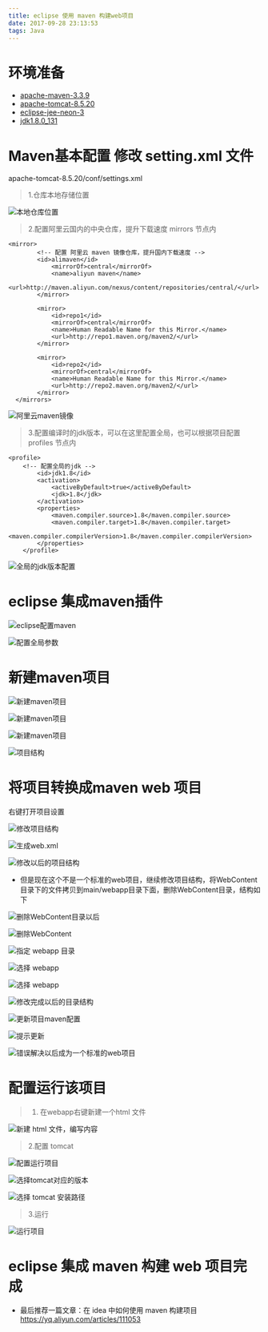 ```yaml
---
title: eclipse 使用 maven 构建web项目
date: 2017-09-28 23:13:53
tags: Java
---
```


# 环境准备
- [apache-maven-3.3.9](http://maven.apache.org/download.cgi)
- [apache-tomcat-8.5.20](http://tomcat.apache.org/download-80.cgi)
- [eclipse-jee-neon-3](https://www.eclipse.org/downloads/eclipse-packages/)
- [jdk1.8.0_131](http://www.oracle.com/technetwork/java/javase/downloads/jdk-netbeans-jsp-142931.html)

# Maven基本配置 修改 setting.xml 文件
apache-tomcat-8.5.20/conf/settings.xml

> 1.仓库本地存储位置 


![本地仓库位置](http://upload-images.jianshu.io/upload_images/7779890-c8fb765b2c991b72.png?imageMogr2/auto-orient/strip%7CimageView2/2/w/1240)


> 2.配置阿里云国内的中央仓库，提升下载速度  mirrors 节点内
```
<mirror>
        <!-- 配置 阿里云 maven 镜像仓库，提升国内下载速度 -->
        <id>alimaven</id>
            <mirrorOf>central</mirrorOf>
            <name>aliyun maven</name>
            <url>http://maven.aliyun.com/nexus/content/repositories/central/</url>
        </mirror>
    
        <mirror>
            <id>repo1</id>
            <mirrorOf>central</mirrorOf>
            <name>Human Readable Name for this Mirror.</name>
            <url>http://repo1.maven.org/maven2/</url>
        </mirror>
    
        <mirror>
            <id>repo2</id>
            <mirrorOf>central</mirrorOf>
            <name>Human Readable Name for this Mirror.</name>
            <url>http://repo2.maven.org/maven2/</url>
        </mirror>
  </mirrors>
```

![阿里云maven镜像](http://upload-images.jianshu.io/upload_images/7779890-fdbaf1e3853ed100.png?imageMogr2/auto-orient/strip%7CimageView2/2/w/1240)


> 3.配置编译时的jdk版本，可以在这里配置全局，也可以根据项目配置  profiles 节点内

```
<profile>
    <!-- 配置全局的jdk -->
		<id>jdk1.8</id>    
		<activation>   
			<activeByDefault>true</activeByDefault>    
			<jdk>1.8</jdk>   
		</activation>    
		<properties>   
			<maven.compiler.source>1.8</maven.compiler.source>    
			<maven.compiler.target>1.8</maven.compiler.target>    
			<maven.compiler.compilerVersion>1.8</maven.compiler.compilerVersion>   
		</properties> 
	</profile>
```

![全局的jdk版本配置](http://upload-images.jianshu.io/upload_images/7779890-e1f345185ced9580.png?imageMogr2/auto-orient/strip%7CimageView2/2/w/1240)

# eclipse 集成maven插件

![eclipse配置maven](http://upload-images.jianshu.io/upload_images/7779890-28a74e4a3f382413.png?imageMogr2/auto-orient/strip%7CimageView2/2/w/1240)

![配置全局参数](http://upload-images.jianshu.io/upload_images/7779890-88b11320dd52174c.png?imageMogr2/auto-orient/strip%7CimageView2/2/w/1240)


# 新建maven项目

![新建maven项目](http://upload-images.jianshu.io/upload_images/7779890-6604d11226479dcf.png?imageMogr2/auto-orient/strip%7CimageView2/2/w/1240)

![新建maven项目](http://upload-images.jianshu.io/upload_images/7779890-997fc5ccae6f10b6.png?imageMogr2/auto-orient/strip%7CimageView2/2/w/1240)

![新建maven项目](http://upload-images.jianshu.io/upload_images/7779890-99ce19045b39d6e4.png?imageMogr2/auto-orient/strip%7CimageView2/2/w/1240)


![项目结构](http://upload-images.jianshu.io/upload_images/7779890-9909613ef55aadd9.png?imageMogr2/auto-orient/strip%7CimageView2/2/w/1240)


# 将项目转换成maven web 项目
右键打开项目设置

![修改项目结构](http://upload-images.jianshu.io/upload_images/7779890-ee1c890c8ecfe527.png?imageMogr2/auto-orient/strip%7CimageView2/2/w/1240)


![生成web.xml](http://upload-images.jianshu.io/upload_images/7779890-a498a41384ef79f0.png?imageMogr2/auto-orient/strip%7CimageView2/2/w/1240)


![修改以后的项目结构](http://upload-images.jianshu.io/upload_images/7779890-20c12ea65ea902f5.png?imageMogr2/auto-orient/strip%7CimageView2/2/w/1240)

- 但是现在这个不是一个标准的web项目，继续修改项目结构，将WebContent目录下的文件拷贝到main/webapp目录下面，删除WebContent目录，结构如下

![删除WebContent目录以后](http://upload-images.jianshu.io/upload_images/7779890-bc62b88cce18515e.png?imageMogr2/auto-orient/strip%7CimageView2/2/w/1240)


![删除WebContent](http://upload-images.jianshu.io/upload_images/7779890-6cd7c408aea55e6d.png?imageMogr2/auto-orient/strip%7CimageView2/2/w/1240)

![指定 webapp 目录](http://upload-images.jianshu.io/upload_images/7779890-0589e69ddc98be2a.png?imageMogr2/auto-orient/strip%7CimageView2/2/w/1240)



![选择 webapp ](http://upload-images.jianshu.io/upload_images/7779890-0c5d4e9d5aeecea0.png?imageMogr2/auto-orient/strip%7CimageView2/2/w/1240)



![选择 webapp](http://upload-images.jianshu.io/upload_images/7779890-7d291661d94d9456.png?imageMogr2/auto-orient/strip%7CimageView2/2/w/1240)



![修改完成以后的目录结构](http://upload-images.jianshu.io/upload_images/7779890-6731709025e9acdf.png?imageMogr2/auto-orient/strip%7CimageView2/2/w/1240)


![更新项目maven配置](http://upload-images.jianshu.io/upload_images/7779890-b47340bc89895406.png?imageMogr2/auto-orient/strip%7CimageView2/2/w/1240)

![提示更新](http://upload-images.jianshu.io/upload_images/7779890-1ec60f2529acf211.png?imageMogr2/auto-orient/strip%7CimageView2/2/w/1240)


![错误解决以后成为一个标准的web项目](http://upload-images.jianshu.io/upload_images/7779890-6a9678cfb6fa765a.png?imageMogr2/auto-orient/strip%7CimageView2/2/w/1240)


# 配置运行该项目

> 1. 在webapp右键新建一个html 文件

![新建 html 文件，编写内容](http://upload-images.jianshu.io/upload_images/7779890-081eca38dc3869be.png?imageMogr2/auto-orient/strip%7CimageView2/2/w/1240)

> 2.配置 tomcat

![配置运行项目](http://upload-images.jianshu.io/upload_images/7779890-ebc8d197b81f8a55.png?imageMogr2/auto-orient/strip%7CimageView2/2/w/1240)



![选择tomcat对应的版本](http://upload-images.jianshu.io/upload_images/7779890-628a5eaeca05c239.png?imageMogr2/auto-orient/strip%7CimageView2/2/w/1240)


![选择 tomcat 安装路径](http://upload-images.jianshu.io/upload_images/7779890-97c2fb6d82f0dd12.png?imageMogr2/auto-orient/strip%7CimageView2/2/w/1240)


> 3.运行

![运行项目](http://upload-images.jianshu.io/upload_images/7779890-ef7e7c1fcba3897b.png?imageMogr2/auto-orient/strip%7CimageView2/2/w/1240)

# eclipse 集成 maven 构建 web 项目完成
- 最后推荐一篇文章：在 idea 中如何使用 maven 构建项目
https://yq.aliyun.com/articles/111053